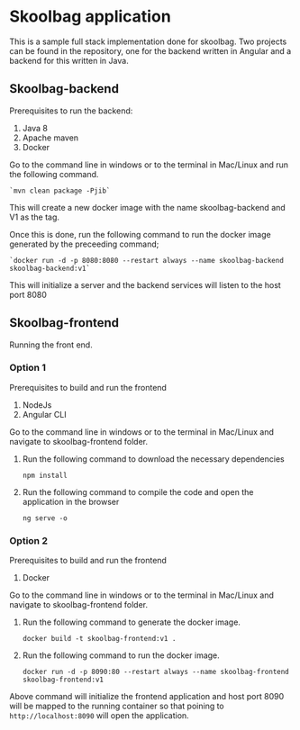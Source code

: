 # Skoolbag application

This is a sample full stack implementation done for skoolbag. Two projects can be found in the repository, one for the backend written in Angular and a backend for this written in Java.

## Skoolbag-backend

Prerequisites to run the backend:
1. Java 8
2. Apache maven
3. Docker

Go to the command line in windows or to the terminal in Mac/Linux and run the following command.

	`mvn clean package -Pjib`
	
This will create a new docker image with the name skoolbag-backend and V1 as the tag.

Once this is done, run the following command to run the docker image generated by the preceeding command;

	`docker run -d -p 8080:8080 --restart always --name skoolbag-backend skoolbag-backend:v1`

This will initialize a server and the backend services will listen to the host port 8080

## Skoolbag-frontend

Running the front end.

### Option 1

Prerequisites to build and run the frontend
1. NodeJs
2. Angular CLI

Go to the command line in windows or to the terminal in Mac/Linux and navigate to skoolbag-frontend folder. 

1. Run the following command to download the necessary dependencies
	
	`npm install`
	
2. Run the following command to compile the code and open the application in the browser
	
	`ng serve -o`

### Option 2
Prerequisites to build and run the frontend
1. Docker

Go to the command line in windows or to the terminal in Mac/Linux and navigate to skoolbag-frontend folder. 

1. Run the following command to generate the docker image.

	`docker build -t skoolbag-frontend:v1 .`
	
2. Run the following command to run the docker image.

	`docker run -d -p 8090:80 --restart always --name skoolbag-frontend skoolbag-frontend:v1`
	
Above command will initialize the frontend application and host port 8090 will be mapped to the running container so that poining to `http://localhost:8090` will open the application.
